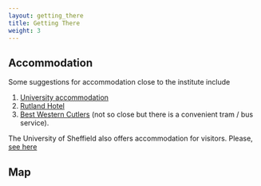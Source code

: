 ```yaml
---
layout: getting_there
title: Getting There
weight: 3
---
```


## Accommodation

Some suggestions for accommodation close to the institute include

1.  [University accommodation](http://withus.com/conferencewithus/bookingpage/)
2.  [Rutland Hotel](http://www.rutlandhotel-sheffield.com/)
3.  [Best Western Cutlers](http://www.cutlershotel.co.uk/) (not so close but there is a convenient tram /  bus service).

The University of Sheffield also offers accommodation for visitors. Please, [see here](https://www.sheffield.ac.uk/accommodation/visitors)

## Map
